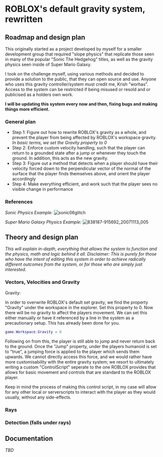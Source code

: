 # ROBLOX's default gravity system, rewritten
## Roadmap and design plan

This originally started as a project developed by myself for a smaller development group that required "slope physics" that replicate those seen in many of the popular "Sonic The Hedgehog" titles,
as well as the gravity physics seen inside of Super Mario Galaxy.

I took on the challenge myself, using various methods and decided to provide a solution to the public, that they can open source and use. 
Anyone who uses this gravity controller/system must credit me, Krish "worhas". Access to the system can be restricted if being misused or resold and or publicised as a holders own work. 

**I will be updating this system every now and then, fixing bugs and making things more efficient.**

### General plan

- Step 1: Figure out how to rewrite ROBLOX's gravity as a whole, and prevent the player from being affected by ROBLOX's workspace gravity. *In basic terms, we set the Gravity property to 0*
- Step 2: Enforce custom velocity handling, such that the player can return to a grounded state after a jump or whenever they touch the ground. In addition, this acts as the new gravity.
- Step 3: Figure out a method that detects when a player should have their velocity forced down to the perpendicular vector of the normal of the surface that the player finds themselves above, and orient the player accordingly
- Step 4: Make everything efficient, and work such that the player sees no visible change in performance
  

### References

*Sonic Physics Example:*
![sonic06glitch](https://github.com/worhasdev/rogravityRewritten/assets/131204733/31741f2b-ec40-4a56-a20b-17235b9b8ddd)

*Super Mario Galaxy Physics Example:*
![838187-915692_20071113_005](https://github.com/worhasdev/rogravityRewritten/assets/131204733/6b80c027-3501-4ae1-97d8-f2a71ba0c3ac)


## Theory and design plan
*This will explain in-depth, everything that allows the system to function and the physics, math and logic behind it all.*
*Disclaimer: This is purely for those who have the intent of editing this system in order to achieve radically different outcomes from the system, or for those who are simply just interested.*

### Vectors, Velocities and Gravity

Gravity:

In order to overwrite ROBLOX's default set gravity, we find the property "Gravity" under the workspace in the explorer. Set this property to 0. Now there will be no gravity to affect the players movement. We can set this either manually or have it referenced by a line in the system as a precautionary setup. This has already been done for you.
```lua
game.Workspace.Gravity = 0
```

Following on from this, the player is still able to jump and never return back to the ground. Once the "Jump" property, under the players humanoid is set to "true", a jumping force is applied to the player which sends them upwards. We cannot directly access this force, and we would rather have more customisability with the entire gravity system; we resort to ultimately writing a custom "ControlScript" seperate to the one ROBLOX provides that allows for basic movement and controls that are standard to the ROBLOX player.

Keep in mind the process of making this control script, in my case will allow for any other local or serverscripts to interact with the player as they would usually, without any side-effects.

### Rays


### Detection (falls under rays)



## Documentation

*TBD*
